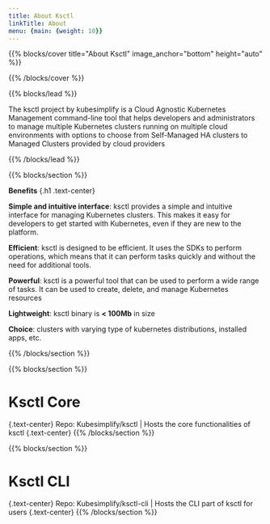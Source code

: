 ```yaml
---
title: About Ksctl
linkTitle: About
menu: {main: {weight: 10}}
---
```


{{% blocks/cover title="About Ksctl" image_anchor="bottom" height="auto" %}}


{{% /blocks/cover %}}

{{% blocks/lead %}}

The ksctl project by kubesimplify is a Cloud Agnostic Kubernetes Management command-line tool that helps developers and administrators to manage multiple Kubernetes clusters running on multiple cloud environments with options to choose from Self-Managed HA clusters to Managed Clusters provided by cloud providers

{{% /blocks/lead %}}

{{% blocks/section %}}

**Benefits**
{.h1 .text-center}


**Simple and intuitive interface**: ksctl provides a simple and intuitive interface for managing Kubernetes clusters. This makes it easy for developers to get started with Kubernetes, even if they are new to the platform.

**Efficient**: ksctl is designed to be efficient. It uses the SDKs to perform operations, which means that it can perform tasks quickly and without the need for additional tools.

**Powerful**: ksctl is a powerful tool that can be used to perform a wide range of tasks. It can be used to create, delete, and manage Kubernetes resources

**Lightweight**: ksctl binary is **< 100Mb** in size

**Choice**: clusters with varying type of kubernetes distributions, installed apps, etc.

{{% /blocks/section %}}


{{% blocks/section %}}

# Ksctl Core
{.text-center}
Repo: Kubesimplify/ksctl | Hosts the core functionalities of ksctl
{.text-center}
{{% /blocks/section %}}


{{% blocks/section %}}

# Ksctl CLI
{.text-center}
Repo: Kubesimplify/ksctl-cli | Hosts the CLI part of ksctl for users
{.text-center}
{{% /blocks/section %}}


